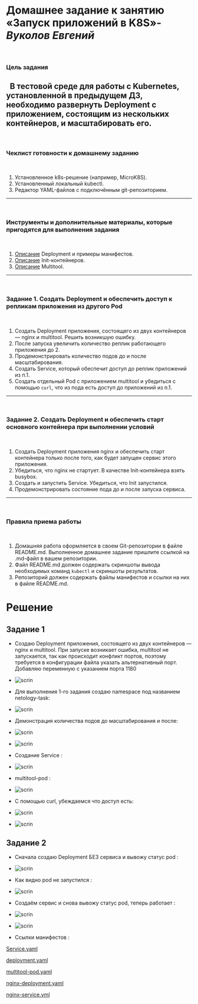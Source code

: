 # **Домашнее задание к занятию «Запуск приложений в K8S»**-***Вуколов Евгений***
 
### Цель задания
 
В тестовой среде для работы с Kubernetes, установленной в предыдущем ДЗ, необходимо развернуть Deployment с приложением, состоящим из нескольких контейнеров, и масштабировать его.
 
------
 
### Чеклист готовности к домашнему заданию
 
1. Установленное k8s-решение (например, MicroK8S).
2. Установленный локальный kubectl.
3. Редактор YAML-файлов с подключённым git-репозиторием.
 
------
 
### Инструменты и дополнительные материалы, которые пригодятся для выполнения задания
 
1. [Описание](https://kubernetes.io/docs/concepts/workloads/controllers/deployment/) Deployment и примеры манифестов.
2. [Описание](https://kubernetes.io/docs/concepts/workloads/pods/init-containers/) Init-контейнеров.
3. [Описание](https://github.com/wbitt/Network-MultiTool) Multitool.
 
------
 
### Задание 1. Создать Deployment и обеспечить доступ к репликам приложения из другого Pod
 
1. Создать Deployment приложения, состоящего из двух контейнеров — nginx и multitool. Решить возникшую ошибку.
2. После запуска увеличить количество реплик работающего приложения до 2.
3. Продемонстрировать количество подов до и после масштабирования.
4. Создать Service, который обеспечит доступ до реплик приложений из п.1.
5. Создать отдельный Pod с приложением multitool и убедиться с помощью `curl`, что из пода есть доступ до приложений из п.1.
 
------
 
### Задание 2. Создать Deployment и обеспечить старт основного контейнера при выполнении условий
 
1. Создать Deployment приложения nginx и обеспечить старт контейнера только после того, как будет запущен сервис этого приложения.
2. Убедиться, что nginx не стартует. В качестве Init-контейнера взять busybox.
3. Создать и запустить Service. Убедиться, что Init запустился.
4. Продемонстрировать состояние пода до и после запуска сервиса.
 
------
 
### Правила приема работы
 
1. Домашняя работа оформляется в своем Git-репозитории в файле README.md. Выполненное домашнее задание пришлите ссылкой на .md-файл в вашем репозитории.
2. Файл README.md должен содержать скриншоты вывода необходимых команд `kubectl` и скриншоты результатов.
3. Репозиторий должен содержать файлы манифестов и ссылки на них в файле README.md.


# **Решение**

## **Задание 1**

- Создаю Deployment приложения, состоящего из двух контейнеров — nginx и multitool. При запуске возникает ошибка, multitool не запускается, так как происходит конфликт портов, поэтому требуется 
в конфигурации файла указать альтернативный порт. Добавляю переменную с указанием порта 1180 

- ![scrin](https://github.com/Evgenii-379/1.3-1.3.md/blob/main/Снимок%20экрана%202025-03-13%20134725.png)

- Для выполнения 1-го задания создаю namespace под названием netology-task:

- ![scrin](https://github.com/Evgenii-379/1.3-1.3.md/blob/main/Снимок%20экрана%202025-03-13%20153500.png)

- Демонстрация количества подов до масштабирования и после: 

- ![scrin](https://github.com/Evgenii-379/1.3-1.3.md/blob/main/Снимок%20экрана%202025-03-13%20155838.png)
- ![scrin](https://github.com/Evgenii-379/1.3-1.3.md/blob/main/Снимок%20экрана%202025-03-13%20155948.png)

- Создание Service : 

- ![scrin](https://github.com/Evgenii-379/1.3-1.3.md/blob/main/Снимок%20экрана%202025-03-13%20161438.png)

- multitool-pod :
- ![scrin](https://github.com/Evgenii-379/1.3-1.3.md/blob/main/Снимок%20экрана%202025-03-13%20162242.png)

- С помощью curl, убеждаемся что доступ есть: 

- ![scrin](https://github.com/Evgenii-379/1.3-1.3.md/blob/main/Снимок%20экрана%202025-03-13%20170044.png)
- ![scrin](https://github.com/Evgenii-379/1.3-1.3.md/blob/main/Снимок%20экрана%202025-03-13%20170240.png)


## **Задание 2**

- Сначала создаю Deployment БЕЗ сервиса и вывожу статус pod :

- ![scrin](https://github.com/Evgenii-379/1.3-1.3.md/blob/main/Снимок%20экрана%202025-03-13%20230354.png)

- Как видно pod не запустился :
- ![scrin](https://github.com/Evgenii-379/1.3-1.3.md/blob/main/Снимок%20экрана%202025-03-13%20230446.png)

- Создаём сервис и снова вывожу статус pod, теперь работает : 

- ![scrin](https://github.com/Evgenii-379/1.3-1.3.md/blob/main/Снимок%20экрана%202025-03-13%20230741.png)
- ![scrin](https://github.com/Evgenii-379/1.3-1.3.md/blob/main/Снимок%20экрана%202025-03-13%20231207.png)

- Ссылки манифестов : 

[Service.yaml](https://github.com/Evgenii-379/1.3-1.3.md/blob/main/yaml_configs/Service.yaml)

[deployment.yaml](https://github.com/Evgenii-379/1.3-1.3.md/blob/main/yaml_configs/deployment.yaml)

[multitool-pod.yaml](https://github.com/Evgenii-379/1.3-1.3.md/blob/main/yaml_configs/multitool-pod.yaml)

[nginx-deployment.yaml](https://github.com/Evgenii-379/1.3-1.3.md/blob/main/yaml_configs/nginx-deployment.yaml)

[nginx-service.yml](https://github.com/Evgenii-379/1.3-1.3.md/blob/main/yaml_configs/nginx-service.yml)





